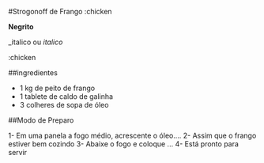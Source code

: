 #Strogonoff de Frango :chicken

**Negrito**

_italico ou *italico*

:chicken

##ingredientes

- 1 kg de peito de frango
- 1 tablete de caldo de galinha
- 3 colheres de sopa de óleo

##Modo de Preparo

1- Em uma panela a fogo médio, acrescente o óleo....
2- Assim que o frango estiver bem cozindo
3- Abaixe o fogo e coloque ...
4- Está pronto para servir



